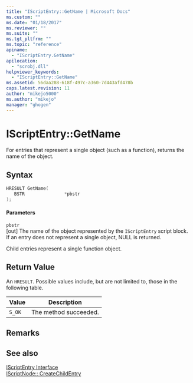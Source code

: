 ```yaml
---
title: "IScriptEntry::GetName | Microsoft Docs"
ms.custom: ""
ms.date: "01/18/2017"
ms.reviewer: ""
ms.suite: ""
ms.tgt_pltfrm: ""
ms.topic: "reference"
apiname: 
  - "IScriptEntry.GetName"
apilocation: 
  - "scrobj.dll"
helpviewer_keywords: 
  - "IScriptEntry::GetName"
ms.assetid: 56daa288-618f-497c-a360-7d443afd478b
caps.latest.revision: 11
author: "mikejo5000"
ms.author: "mikejo"
manager: "ghogen"
---
```

# IScriptEntry::GetName
For entries that represent a single object (such as a function), returns the name of the object.  
  
## Syntax  
  
```cpp
HRESULT GetName(  
   BSTR               *pbstr  
);  
```  
  
#### Parameters  
 `pbstr`  
 [out] The name of the object represented by the `IScriptEntry` script block. If an entry does not represent a single object, NULL is returned.  
  
 Child entries represent a single function object.  
  
## Return Value  
 An `HRESULT`. Possible values include, but are not limited to, those in the following table.  
  
|Value|Description|  
|-----------|-----------------|  
|`S_OK`|The method succeeded.|  
  
## Remarks  
  
## See also  
 [IScriptEntry Interface](../../winscript/reference/iscriptentry-interface.md)   
 [IScriptNode:: CreateChildEntry](../../winscript/reference/iscriptnode-createchildentry.md)